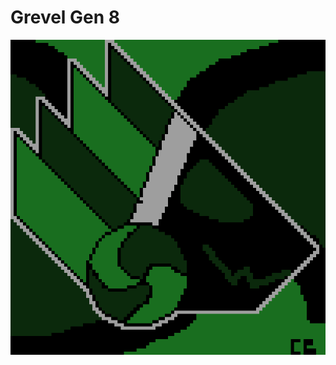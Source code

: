 # Grevel Gen 8

![Grevel Gen 8](https://github.com/EnderNightLord-ChromeBook/Art-Repo/blob/master/grevelgen8/Grevel-Gen-8-Final.png)
